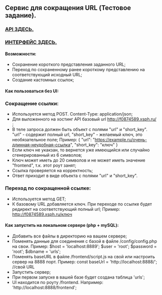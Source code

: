 ## Cервис для сокращения URL (Тестовое задание).

### [API ЗДЕСЬ.](http://f0874589.xsph.ru/)
### [ИНТЕРФЕЙС ЗДЕСЬ.](http://f0874589.xsph.ru/frontend/)

#### Возможности: 
- Сохранение короткого представления заданного URL;
- Переход по сохраненному ранее короткому представлению на соответствующий исходный URL;
- Создание кастомных ссылок;

#### Как пользоваться без UI:

### Сокращение ссылки:
- Используется метод POST. Content-Type: application/json;
- Для выложенного на хостинг API базовый url http://f0874589.xsph.ru/ ;
- В теле запроса должен быть объект с полями "url" и "short_key". "url" - содержит полный url, "short_key" - желаемый ключ, это необязательное поле;
Пример:
    {
        "url": "https://example.ru/очень-длинная-неудобная-ссылка",
        "short_key": "ключ"
    }
- Если ключ не укакзан, то вернется уже имеющийся или случайно сгенерированный из 6 символов;
- Ключ может иметь до 20 символов и не может иметь значение "frontend", т.к. этот роут занят;
- Ссылка проверяется на корректность;
- Ответ приходит в виде объекта с полями "url" и "short_key".

### Переход по сокращенной ссылке:
- Используется метод GET;
- К базовому URL добавляется ключ. При переходе по ссылке будет редирект на соответствующий полный url;
Пример: http://f0874589.xsph.ru/ключ

#### Как запустить на локальном сервере (php + mySQL):
- Добавить все файлы в директорию на вашем сервере;
- Поменять данные для соединения с базой в файле /config/config.php на свои.
Пример:
        $host = 'localhost:8889'; 
        $user = 'root'; 
        $password = 'root';
        $dbname = 'urls'; 
- Поменять baseURL в файле /frontend/script.js на свой или настроить сервер на 8888 порт.
Пример:
const baseUrl = 'http://localhost:8888/'; //свой URL
- Запустить сервер;
- При первом запуске в вашей базе будет создана таблица 'urls';
- UI находится по роуту /frontend.
Например:
'http://localhost:8888/frontend';